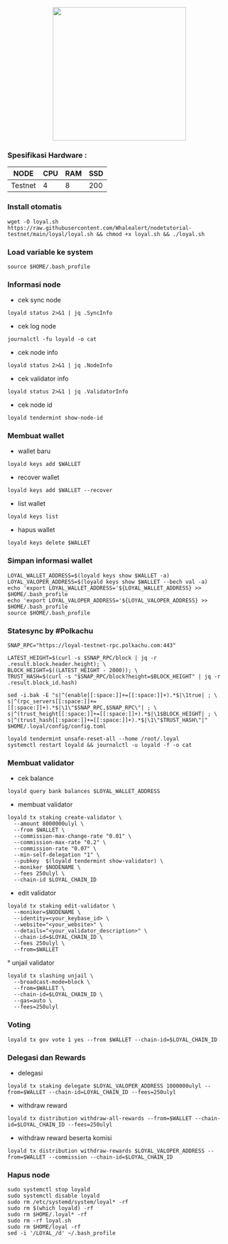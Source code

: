 <p align="center">
  <img width="300" height="auto" src="https://user-images.githubusercontent.com/108969749/201538813-989e3a31-d21c-4bfe-8c6d-d8e30368a3fb.jpeg">
</p>

### Spesifikasi Hardware :
NODE  | CPU     | RAM      | SSD     |
| ------------- | ------------- | ------------- | -------- |
| Testnet | 4          | 8         | 200  |

### Install otomatis
```
wget -O loyal.sh https://raw.githubusercontent.com/Whalealert/nodetutorial-testnet/main/loyal/loyal.sh && chmod +x loyal.sh && ./loyal.sh
```
### Load variable ke system
```
source $HOME/.bash_profile
```
### Informasi node

   * cek sync node
```
loyald status 2>&1 | jq .SyncInfo
```
   * cek log node
```
journalctl -fu loyald -o cat
```
   * cek node info
```
loyald status 2>&1 | jq .NodeInfo
```
   * cek validator info
```
loyald status 2>&1 | jq .ValidatorInfo
```
  * cek node id
```
loyald tendermint show-node-id
```

### Membuat wallet
   * wallet baru
```
loyald keys add $WALLET
```
   * recover wallet
```
loyald keys add $WALLET --recover
```
   * list wallet
```
loyald keys list
```
   * hapus wallet
```
loyald keys delete $WALLET
```
### Simpan informasi wallet
```
LOYAL_WALLET_ADDRESS=$(loyald keys show $WALLET -a)
LOYAL_VALOPER_ADDRESS=$(loyald keys show $WALLET --bech val -a)
echo 'export LOYAL_WALLET_ADDRESS='${LOYAL_WALLET_ADDRESS} >> $HOME/.bash_profile
echo 'export LOYAL_VALOPER_ADDRESS='${LOYAL_VALOPER_ADDRESS} >> $HOME/.bash_profile
source $HOME/.bash_profile
```
### Statesync by #Polkachu
```
SNAP_RPC="https://loyal-testnet-rpc.polkachu.com:443"

LATEST_HEIGHT=$(curl -s $SNAP_RPC/block | jq -r .result.block.header.height); \
BLOCK_HEIGHT=$((LATEST_HEIGHT - 2000)); \
TRUST_HASH=$(curl -s "$SNAP_RPC/block?height=$BLOCK_HEIGHT" | jq -r .result.block_id.hash)

sed -i.bak -E "s|^(enable[[:space:]]+=[[:space:]]+).*$|\1true| ; \
s|^(rpc_servers[[:space:]]+=[[:space:]]+).*$|\1\"$SNAP_RPC,$SNAP_RPC\"| ; \
s|^(trust_height[[:space:]]+=[[:space:]]+).*$|\1$BLOCK_HEIGHT| ; \
s|^(trust_hash[[:space:]]+=[[:space:]]+).*$|\1\"$TRUST_HASH\"|" $HOME/.loyal/config/config.toml

loyald tendermint unsafe-reset-all --home /root/.loyal
systemctl restart loyald && journalctl -u loyald -f -o cat
```
### Membuat validator
 * cek balance
```
loyald query bank balances $LOYAL_WALLET_ADDRESS
```
 * membuat validator
```
loyald tx staking create-validator \
  --amount 8000000ulyl \
  --from $WALLET \
  --commission-max-change-rate "0.01" \
  --commission-max-rate "0.2" \
  --commission-rate "0.07" \
  --min-self-delegation "1" \
  --pubkey  $(loyald tendermint show-validator) \
  --moniker $NODENAME \
  --fees 250ulyl \
  --chain-id $LOYAL_CHAIN_ID
```
 * edit validator
```
loyald tx staking edit-validator \
  --moniker=$NODENAME \
  --identity=<your_keybase_id> \
  --website="<your_website>" \
  --details="<your_validator_description>" \
  --chain-id=$LOYAL_CHAIN_ID \
  --fees 250ulyl \
  --from=$WALLET
```
 ° unjail validator
```
loyald tx slashing unjail \
  --broadcast-mode=block \
  --from=$WALLET \
  --chain-id=$LOYAL_CHAIN_ID \
  --gas=auto \
  --fees=250ulyl
```
### Voting
```
loyald tx gov vote 1 yes --from $WALLET --chain-id=$LOYAL_CHAIN_ID
```
### Delegasi dan Rewards
  * delegasi
```
loyald tx staking delegate $LOYAL_VALOPER_ADDRESS 1000000ulyl --from=$WALLET --chain-id=LOYAL_CHAIN_ID --fees=250ulyl
```
  * withdraw reward
```
loyald tx distribution withdraw-all-rewards --from=$WALLET --chain-id=$LOYAL_CHAIN_ID --fees=250ulyl
```
  * withdraw reward beserta komisi
```
loyald tx distribution withdraw-rewards $LOYAL_VALOPER_ADDRESS --from=$WALLET --commission --chain-id=$LOYAL_CHAIN_ID
```

### Hapus node
```
sudo systemctl stop loyald
sudo systemctl disable loyald
sudo rm /etc/systemd/system/loyal* -rf
sudo rm $(which loyald) -rf
sudo rm $HOME/.loyal* -rf
sudo rm -rf loyal.sh
sudo rm $HOME/loyal -rf
sed -i '/LOYAL_/d' ~/.bash_profile
```
